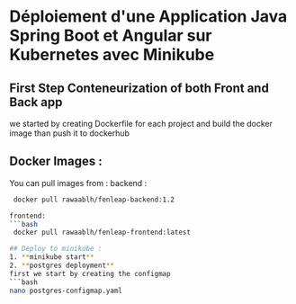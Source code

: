 # Déploiement d'une Application Java Spring Boot et Angular sur Kubernetes avec Minikube
## First Step Conteneurization of both Front and Back app 
we started by creating Dockerfile for each project  and build the docker image than push it to dockerhub 
## Docker Images :  
You can pull images from : 
backend :
```bash 
 docker pull rawaablh/fenleap-backend:1.2

frontend: 
```bash 
 docker pull rawaablh/fenleap-frontend:latest

## Deploy to minikube :  
1. **minikube start**
2. **postgres deployment**
first we start by creating the configmap 
```bash 
nano postgres-configmap.yaml 
